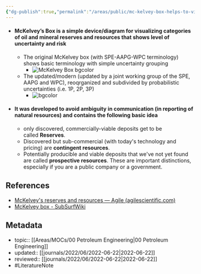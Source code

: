 ```yaml
---
{"dg-publish":true,"permalink":"/areas/public/mc-kelvey-box-helps-to-visualise-mineral-resources-uncertainty/","title":"McKelvey Box helps to visualise mineral resources uncertainty","updated":"2022-10-10T19:25:33.673+08:00"}
---
```



- #### McKelvey’s Box is a simple device/diagram for visualizing categories of oil and mineral reserves and resources that shows level of uncertainty and risk
	- The original McKelvey box (with SPE-AAPG-WPC terminology) shows basic terminology with simple uncertainty grouping
		- ![McKelvey Box bgcolor](https://subsurfwiki.org/images/thumb/5/55/Simple_McKelvey_box.svg/450px-Simple_McKelvey_box.svg.png)
	- The updated/modern (updated by a joint working group of the SPE, AAPG and WPC), reoqrganized and subdivided by probabilistic uncertainties (i.e. 1P, 2P, 3P)
		- ![bgcolor](https://subsurfwiki.org/images/thumb/f/fe/McKelvey_box.svg/750px-McKelvey_box.svg.png)
- #### It was developed to avoid ambiguity in communication (in reporting of natural resources) and contains the following basic idea
	- only discovered, commercially-viable deposits get to be called **Reserves**.
	- Discovered but sub-commercial (with today's technology and pricing) are **contingent resources**.
	- Potentially producible and viable deposits that we've not yet found are called **prospective resources**. These are important distinctions, especially if you are a public company or a government.

## References
- [McKelvey's reserves and resources — Agile (agilescientific.com)](https://agilescientific.com/blog/2011/10/18/mckelveys-reserves-and-resources.html)
- [McKelvey box - SubSurfWiki](https://subsurfwiki.org/wiki/McKelvey_box)

## Metadata
- topic:: [[Areas/MOCs/00 Petroleum Engineering\|00 Petroleum Engineering]]
- updated:: [[journals/2022/06/2022-06-22\|2022-06-22]]
- reviewed:: [[journals/2022/06/2022-06-22\|2022-06-22]]
- #LiteratureNote 